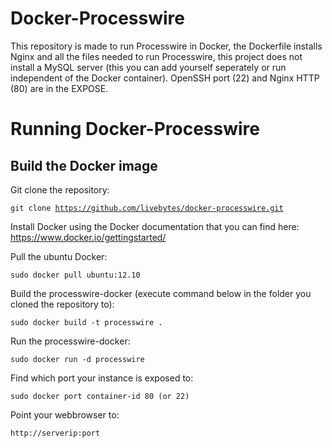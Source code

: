 # Docker-Processwire
This repository is made to run Processwire in Docker, the Dockerfile installs Nginx and all the files needed to run Processwire, this project does not install a MySQL server (this you can add yourself seperately or run independent of the Docker container). OpenSSH port (22) and Nginx HTTP (80) are in the EXPOSE.

# Running Docker-Processwire

## Build the Docker image
Git clone the repository: 

<code>git clone https://github.com/livebytes/docker-processwire.git</code>

Install Docker using the Docker documentation that you can find here: https://www.docker.io/gettingstarted/

Pull the ubuntu Docker:

<code>sudo docker pull ubuntu:12.10</code>

Build the processwire-docker (execute command below in the folder you cloned the repository to):

<code>sudo docker build -t processwire .</code>

Run the processwire-docker:

<code>sudo docker run -d processwire</code>

Find which port your instance is exposed to:

<code>sudo docker port container-id 80 (or 22)</code>

Point your webbrowser to:

<code>http://serverip:port</code>
